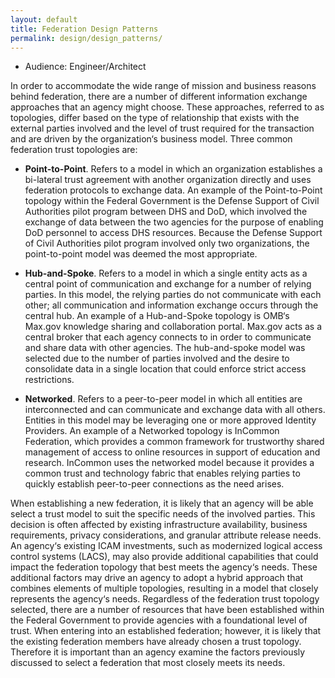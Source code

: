 ```yaml
---
layout: default
title: Federation Design Patterns  
permalink: design/design_patterns/
---
```


- Audience: Engineer/Architect

In order to accommodate the wide range of mission and business reasons behind federation, there
are a number of different information exchange approaches that an agency might choose. These
approaches, referred to as topologies, differ based on the type of relationship that exists with the
external parties involved and the level of trust required for the transaction and are driven by the
organization‘s business model. Three common federation trust topologies are:

- **Point-to-Point**. Refers to a model in which an organization establishes a bi-lateral trust
agreement with another organization directly and uses federation protocols to exchange
data. An example of the Point-to-Point topology within the Federal Government is the
Defense Support of Civil Authorities pilot program between DHS and DoD, which
involved the exchange of data between the two agencies for the purpose of enabling DoD
personnel to access DHS resources. Because the Defense Support of Civil Authorities
pilot program involved only two organizations, the point-to-point model was deemed the
most appropriate.

- **Hub-and-Spoke**. Refers to a model in which a single entity acts as a central point of
communication and exchange for a number of relying parties. In this model, the relying
parties do not communicate with each other; all communication and information
exchange occurs through the central hub. An example of a Hub-and-Spoke topology is
OMB‘s Max.gov knowledge sharing and collaboration portal. Max.gov acts as a central
broker that each agency connects to in order to communicate and share data with other
agencies. The hub-and-spoke model was selected due to the number of parties involved
and the desire to consolidate data in a single location that could enforce strict access
restrictions.

- **Networked**. Refers to a peer-to-peer model in which all entities are interconnected and
can communicate and exchange data with all others. Entities in this model may be
leveraging one or more approved Identity Providers. An example of a Networked
topology is InCommon Federation, which provides a common framework for trustworthy
shared management of access to online resources in support of education and research.
InCommon uses the networked model because it provides a common trust and technology
fabric that enables relying parties to quickly establish peer-to-peer connections as the
need arises.

When establishing a new federation, it is likely that an agency will be able select a trust model to
suit the specific needs of the involved parties. This decision is often affected by existing
infrastructure availability, business requirements, privacy considerations, and granular attribute
release needs. An agency‘s existing ICAM investments, such as modernized logical access
control systems (LACS), may also provide additional capabilities that could impact the
federation topology that best meets the agency‘s needs. These additional factors may drive an
agency to adopt a hybrid approach that combines elements of multiple topologies, resulting in a
model that closely represents the agency‘s needs. Regardless of the federation trust topology
selected, there are a number of resources that have been established within the Federal
Government to provide agencies with a foundational level of trust. When entering into an
established federation; however, it is likely that the existing federation members have already
chosen a trust topology. Therefore it is important than an agency examine the factors previously
discussed to select a federation that most closely meets its needs.





















